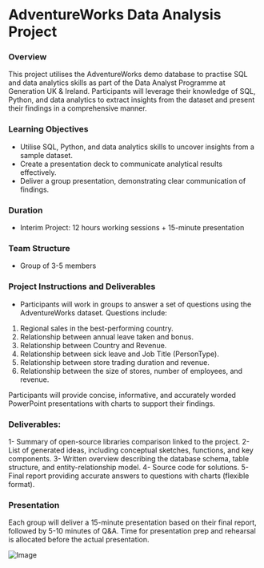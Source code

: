 
# AdventureWorks Data Analysis Project

### Overview
This project utilises the AdventureWorks demo database to practise SQL and data analytics skills as part of the Data Analyst Programme at Generation UK & Ireland. Participants will leverage their knowledge of SQL, Python, and data analytics to extract insights from the dataset and present their findings in a comprehensive manner.

### Learning Objectives
- Utilise SQL, Python, and data analytics skills to uncover insights from a sample dataset.
- Create a presentation deck to communicate analytical results effectively.
- Deliver a group presentation, demonstrating clear communication of findings.

### Duration
- Interim Project: 12 hours working sessions + 15-minute presentation

### Team Structure
- Group of 3-5 members

### Project Instructions and Deliverables
- Participants will work in groups to answer a set of questions using the AdventureWorks dataset. Questions include:

1. Regional sales in the best-performing country.
2. Relationship between annual leave taken and bonus.
3. Relationship between Country and Revenue.
4. Relationship between sick leave and Job Title (PersonType).
5. Relationship between store trading duration and revenue.
6. Relationship between the size of stores, number of employees, and revenue.

Participants will provide concise, informative, and accurately worded PowerPoint presentations with charts to support their findings.


### Deliverables:
1- Summary of open-source libraries comparison linked to the project.
2- List of generated ideas, including conceptual sketches, functions, and key components.
3- Written overview describing the database schema, table structure, and entity-relationship model.
4- Source code for solutions.
5- Final report providing accurate answers to questions with charts (flexible format).

### Presentation
Each group will deliver a 15-minute presentation based on their final report, followed by 5-10 minutes of Q&A. Time for presentation prep and rehearsal is allocated before the actual presentation.

![Image](https://www.liquidplanner.com/blog/wp-content/uploads/2019/05/Project-Manager-vs.-Program-Manager-1024x512.png)


